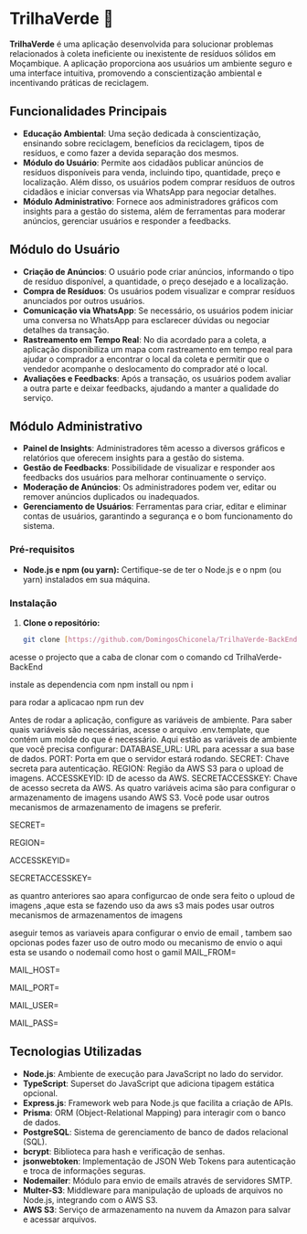 # TrilhaVerde 🌱

**TrilhaVerde** é uma aplicação desenvolvida para solucionar problemas relacionados à coleta ineficiente ou inexistente de resíduos sólidos em Moçambique. A aplicação proporciona aos usuários um ambiente seguro e uma interface intuitiva, promovendo a conscientização ambiental e incentivando práticas de reciclagem.

## Funcionalidades Principais

- **Educação Ambiental**: Uma seção dedicada à conscientização, ensinando sobre reciclagem, benefícios da reciclagem, tipos de resíduos, e como fazer a devida separação dos mesmos.
- **Módulo do Usuário**: Permite aos cidadãos publicar anúncios de resíduos disponíveis para venda, incluindo tipo, quantidade, preço e localização. Além disso, os usuários podem comprar resíduos de outros cidadãos e iniciar conversas via WhatsApp para negociar detalhes.
- **Módulo Administrativo**: Fornece aos administradores gráficos com insights para a gestão do sistema, além de ferramentas para moderar anúncios, gerenciar usuários e responder a feedbacks.

## Módulo do Usuário

- **Criação de Anúncios**: O usuário pode criar anúncios, informando o tipo de resíduo disponível, a quantidade, o preço desejado e a localização.
- **Compra de Resíduos**: Os usuários podem visualizar e comprar resíduos anunciados por outros usuários.
- **Comunicação via WhatsApp**: Se necessário, os usuários podem iniciar uma conversa no WhatsApp para esclarecer dúvidas ou negociar detalhes da transação.
- **Rastreamento em Tempo Real**: No dia acordado para a coleta, a aplicação disponibiliza um mapa com rastreamento em tempo real para ajudar o comprador a encontrar o local da coleta e permitir que o vendedor acompanhe o deslocamento do comprador até o local.
- **Avaliações e Feedbacks**: Após a transação, os usuários podem avaliar a outra parte e deixar feedbacks, ajudando a manter a qualidade do serviço.

## Módulo Administrativo

- **Painel de Insights**: Administradores têm acesso a diversos gráficos e relatórios que oferecem insights para a gestão do sistema.
- **Gestão de Feedbacks**: Possibilidade de visualizar e responder aos feedbacks dos usuários para melhorar continuamente o serviço.
- **Moderação de Anúncios**: Os administradores podem ver, editar ou remover anúncios duplicados ou inadequados.
- **Gerenciamento de Usuários**: Ferramentas para criar, editar e eliminar contas de usuários, garantindo a segurança e o bom funcionamento do sistema.

### Pré-requisitos
* **Node.js e npm (ou yarn):** Certifique-se de ter o Node.js e o npm (ou yarn) instalados em sua máquina.

### Instalação
1. **Clone o repositório:**
   ```bash
   git clone [https://github.com/DomingosChiconela/TrilhaVerde-BackEnd](https://github.com/DomingosChiconela/TrilhaVerde-BackEnd)


acesse o projecto que a caba de clonar com o comando cd TrilhaVerde-BackEnd

instale as dependencia 
com npm install ou npm i

para rodar a aplicacao 
npm run dev 

Antes de rodar a aplicação, configure as variáveis de ambiente. Para saber quais variáveis são necessárias, acesse o arquivo .env.template, que contém um molde do que é necessário.
Aqui estão as variáveis de ambiente que você precisa configurar:
DATABASE_URL: URL para acessar a sua base de dados.
PORT: Porta em que o servidor estará rodando.
SECRET: Chave secreta para autenticação.
REGION: Região da AWS S3 para o upload de imagens.
ACCESSKEYID: ID de acesso da AWS.
SECRETACCESSKEY: Chave de acesso secreta da AWS.
As quatro variáveis acima são para configurar o armazenamento de imagens usando AWS S3. Você pode usar outros mecanismos de armazenamento de imagens se preferir.


SECRET=

REGION=

ACCESSKEYID=

SECRETACCESSKEY=

as quantro anteriores sao apara configurcao de onde sera feito o uploud de imagens ,aque esta se fazendo uso da aws s3 mais podes usar outros mecanismos de armazenamentos de imagens


aseguir temos as variaveis apara configurar o envio de email , tambem sao opcionas podes fazer uso de outro modo ou mecanismo de envio o aqui esta se usando o nodemail como host o gamil
MAIL_FROM=

MAIL_HOST=

MAIL_PORT=

MAIL_USER=

MAIL_PASS=





## Tecnologias Utilizadas

- **Node.js**: Ambiente de execução para JavaScript no lado do servidor.
- **TypeScript**: Superset do JavaScript que adiciona tipagem estática opcional.
- **Express.js**: Framework web para Node.js que facilita a criação de APIs.
- **Prisma**: ORM (Object-Relational Mapping) para interagir com o banco de dados.
- **PostgreSQL**: Sistema de gerenciamento de banco de dados relacional (SQL).
- **bcrypt**: Biblioteca para hash e verificação de senhas.
- **jsonwebtoken**: Implementação de JSON Web Tokens para autenticação e troca de informações seguras.
- **Nodemailer**: Módulo para envio de emails através de servidores SMTP.
- **Multer-S3**: Middleware para manipulação de uploads de arquivos no Node.js, integrando com o AWS S3.
- **AWS S3**: Serviço de armazenamento na nuvem da Amazon para salvar e acessar arquivos.

  






